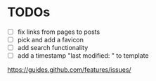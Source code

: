 # TODOs

- [ ] fix links from pages to posts
- [ ] pick and add a favicon
- [ ] add search functionality
- [ ] add a timestamp "last modified: <file-date>" to template

https://guides.github.com/features/issues/
